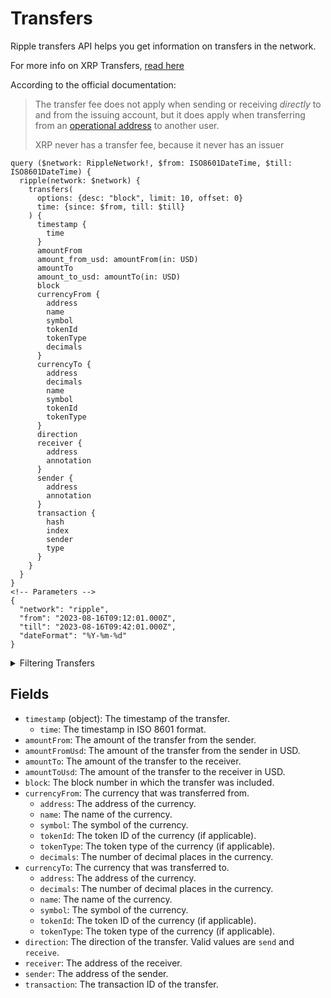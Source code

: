 # Transfers

Ripple transfers API helps you get information on transfers in the network. 

For more info on XRP Transfers, [read here](https://xrpl.org/transfer-fees.html)

According to the official documentation:

> The transfer fee does not apply when sending or receiving  _directly_ 
> to and from the issuing account, but it does apply when transferring
> from an  [operational
> address](https://xrpl.org/issuing-and-operational-addresses.html)  to
> another user.
> 
> XRP never has a transfer fee, because it never has an issuer


```
query ($network: RippleNetwork!, $from: ISO8601DateTime, $till: ISO8601DateTime) {
  ripple(network: $network) {
    transfers(
      options: {desc: "block", limit: 10, offset: 0}
      time: {since: $from, till: $till}
    ) {
      timestamp {
        time
      }
      amountFrom
      amount_from_usd: amountFrom(in: USD)
      amountTo
      amount_to_usd: amountTo(in: USD)
      block
      currencyFrom {
        address
        name
        symbol
        tokenId
        tokenType
        decimals
      }
      currencyTo {
        address
        decimals
        name
        symbol
        tokenId
        tokenType
      }
      direction
      receiver {
        address
        annotation
      }
      sender {
        address
        annotation
      }
      transaction {
        hash
        index
        sender
        type
      }
    }
  }
}
<!-- Parameters -->
{
  "network": "ripple",
  "from": "2023-08-16T09:12:01.000Z",
  "till": "2023-08-16T09:42:01.000Z",
  "dateFormat": "%Y-%m-%d"
}

```

<details><summary>Filtering Transfers</summary>

-   `options`: This object contains options that control the pagination and sorting of the results.
 
-   `time`: This object contains the start and end dates and times of the time range to filter the results by.
-   `sender`: This field filters the results to only include transfers sent by the specified address.
-   `receiver`: This field filters the results to only include transfers received by the specified address.
-   `direction`: This field filters the results to only include transfers in the specified type. Some of the options include `fee`, `trade` and `payment`
 -   `currencyToSymbol`: This field filters the results to only include transfers to the specified currency symbol.
-   `date`: This field filters the results to only include transfers that occurred on the specified date. 
-   `block`: This field filters the results to only include transfers that occurred in the specified block.
-   `currencyFromSymbol`: This field filters the results to only include transfers from the specified currency symbol.
-   `any`: This field can be used to filter the results by any of the other fields in the response.

</details>

## Fields

-   `timestamp`  (object): The timestamp of the transfer.
    -   `time`: The timestamp in ISO 8601 format.
-   `amountFrom`: The amount of the transfer from the sender.
-   `amountFromUsd`: The amount of the transfer from the sender in USD.
-   `amountTo`: The amount of the transfer to the receiver.
-   `amountToUsd`: The amount of the transfer to the receiver in USD.
-   `block`: The block number in which the transfer was included.
-   `currencyFrom`: The currency that was transferred from.
    -   `address`: The address of the currency.
    -   `name`: The name of the currency.
    -   `symbol`: The symbol of the currency.
    -   `tokenId`: The token ID of the currency (if applicable).
    -   `tokenType`: The token type of the currency (if applicable).
    -   `decimals`: The number of decimal places in the currency.
-   `currencyTo`: The currency that was transferred to.
    -   `address`: The address of the currency.
    -   `decimals`: The number of decimal places in the currency.
    -   `name`: The name of the currency.
    -   `symbol`: The symbol of the currency.
    -   `tokenId`: The token ID of the currency (if applicable).
    -   `tokenType`: The token type of the currency (if applicable).
-   `direction`: The direction of the transfer. Valid values are  `send`  and  `receive`.
-   `receiver`: The address of the receiver.
-   `sender`: The address of the sender.
-   `transaction`: The transaction ID of the transfer.